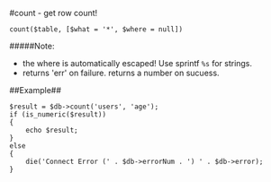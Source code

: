 #count - get row count!
```
count($table, [$what = '*', $where = null])

```
#####Note:

* the where is automatically escaped! Use sprintf `%s` for strings.
* returns 'err' on failure. returns a number on sucuess.

##Example##
```
$result = $db->count('users', 'age');
if (is_numeric($result))
{
	echo $result;
}
else
{
	die('Connect Error (' . $db->errorNum . ') ' . $db->error); 
}
```